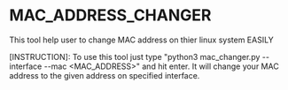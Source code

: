 # MAC_ADDRESS_CHANGER

This tool help user to change MAC address on thier linux system EASILY

[INSTRUCTION]: 
  To use this tool just type "python3 mac_changer.py --interface <INTERFACE> --mac <MAC_ADDRESS>" and hit enter.
  It will change your MAC address to the given address on specified interface.
  
